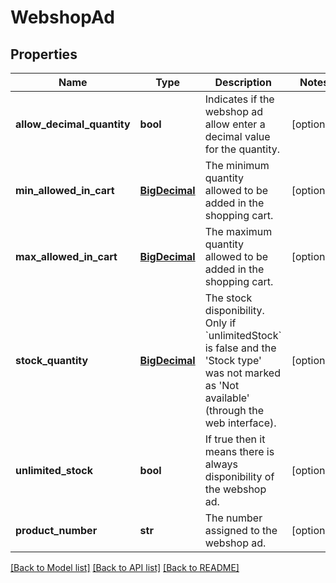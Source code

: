 # WebshopAd

## Properties
Name | Type | Description | Notes
------------ | ------------- | ------------- | -------------
**allow_decimal_quantity** | **bool** | Indicates if the webshop ad allow enter a decimal value for the  quantity.  | [optional] 
**min_allowed_in_cart** | [**BigDecimal**](BigDecimal.md) | The minimum quantity allowed to be added in the shopping cart.  | [optional] 
**max_allowed_in_cart** | [**BigDecimal**](BigDecimal.md) | The maximum quantity allowed to be added in the shopping cart.   | [optional] 
**stock_quantity** | [**BigDecimal**](BigDecimal.md) | The stock disponibility. Only if &#x60;unlimitedStock&#x60; is false and the  &#39;Stock type&#39; was not marked as &#39;Not available&#39; (through the web  interface).  | [optional] 
**unlimited_stock** | **bool** | If true then it means there is always disponibility of the webshop ad. | [optional] 
**product_number** | **str** | The number assigned to the webshop ad. | [optional] 

[[Back to Model list]](../README.md#documentation-for-models) [[Back to API list]](../README.md#documentation-for-api-endpoints) [[Back to README]](../README.md)


